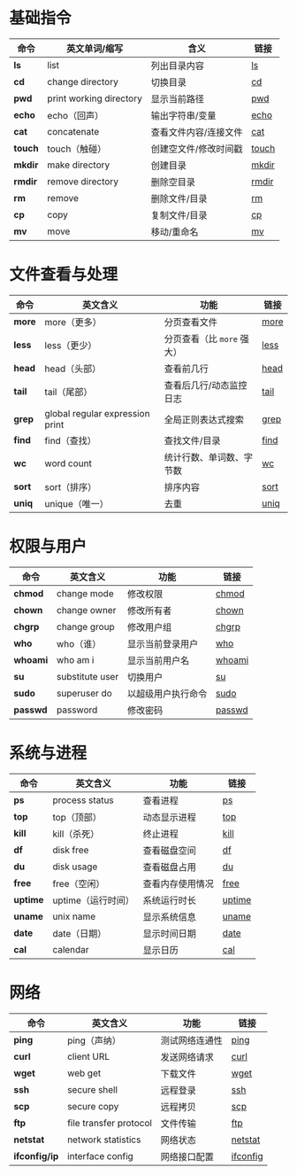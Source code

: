 # 基础指令

| 命令        | 英文单词/缩写                 | 含义          | 链接     |
| --------- | ----------------------- | ----------- |--------|
| **ls**    | list                    | 列出目录内容      | [ls](./每日一练习--ls.md) |
| **cd**    | change directory        | 切换目录        | [cd](./每日一练习--cd.md) |
| **pwd**   | print working directory | 显示当前路径      | [pwd](./每日一练习--pwd.md) |
| **echo**  | echo（回声）                | 输出字符串/变量    | [echo](./每日一练习--echo.md) |
| **cat**   | concatenate             | 查看文件内容/连接文件 | [cat](./每日一练习--cat.md) |
| **touch** | touch（触碰）               | 创建空文件/修改时间戳 | [touch](./每日一练习--touch.md) |
| **mkdir** | make directory          | 创建目录        | [mkdir](./每日一练习--mkdir.md) |
| **rmdir** | remove directory        | 删除空目录       | [rmdir](./每日一练习--rmdir.md) |
| **rm**    | remove                  | 删除文件/目录     | [rm](./每日一练习--rm.md) |
| **cp**    | copy                    | 复制文件/目录     | [cp](./每日一练习--cp.md) |
| **mv**    | move                    | 移动/重命名      | [mv](./每日一练习--mv.md) |


# 文件查看与处理

| 命令       | 英文含义                            | 功能                | 链接 |
| -------- | ------------------------------- | ----------------- | --- |
| **more** | more（更多）                        | 分页查看文件            | [more](./每日一练习--more.md) |
| **less** | less（更少）                        | 分页查看（比 `more` 强大） | [less](./每日一练习--less.md) |
| **head** | head（头部）                        | 查看前几行             | [head](./每日一练习--head.md) |
| **tail** | tail（尾部）                        | 查看后几行/动态监控日志      | [tail](./每日一练习--tail.md) |
| **grep** | global regular expression print | 全局正则表达式搜索         | [grep](./每日一练习--grep.md) |
| **find** | find（查找）                        | 查找文件/目录           | [find](./每日一练习--find.md) |
| **wc**   | word count                      | 统计行数、单词数、字节数      | [wc](./每日一练习--wc.md) |
| **sort** | sort（排序）                        | 排序内容              | [sort](./每日一练习--sort.md) |
| **uniq** | unique（唯一）                      | 去重                | [uniq](./每日一练习--uniq.md) |


# 权限与用户

| 命令         | 英文含义            | 功能        | 链接 |
| ---------- | --------------- | --------- | --- |
| **chmod**  | change mode     | 修改权限      | [chmod](./每日一练习--chmod.md) |
| **chown**  | change owner    | 修改所有者     | [chown](./每日一练习--chown.md) |
| **chgrp**  | change group    | 修改用户组     | [chgrp](./每日一练习--chgrp.md) |
| **who**    | who（谁）          | 显示当前登录用户  | [who](./每日一练习--who.md) |
| **whoami** | who am i        | 显示当前用户名   | [whoami](./每日一练习--whoami.md) |
| **su**     | substitute user | 切换用户      | [su](./每日一练习--su.md) |
| **sudo**   | superuser do    | 以超级用户执行命令 | [sudo](./每日一练习--sudo.md) |
| **passwd** | password        | 修改密码      | [passwd](./每日一练习--passwd.md) |


# 系统与进程

| 命令         | 英文含义           | 功能       | 链接 |
| ---------- | -------------- | -------- | --- |
| **ps**     | process status | 查看进程     | [ps](./每日一练习--ps.md) |
| **top**    | top（顶部）        | 动态显示进程   | [top](./每日一练习--top.md) |
| **kill**   | kill（杀死）       | 终止进程     | [kill](./每日一练习--kill.md) |
| **df**     | disk free      | 查看磁盘空间   | [df](./每日一练习--df.md) |
| **du**     | disk usage     | 查看磁盘占用   | [du](./每日一练习--du.md) |
| **free**   | free（空闲）       | 查看内存使用情况 | [free](./每日一练习--free.md) |
| **uptime** | uptime（运行时间）   | 系统运行时长   | [uptime](./每日一练习--uptime.md) |
| **uname**  | unix name      | 显示系统信息   | [uname](./每日一练习--uname.md) |
| **date**   | date（日期）       | 显示时间日期   | [date](./每日一练习--date.md) |
| **cal**    | calendar       | 显示日历     | [cal](./每日一练习--cal.md) |


# 网络

| 命令              | 英文含义                   | 功能      | 链接 |
| --------------- | ---------------------- | ------- | --- |
| **ping**        | ping（声纳）               | 测试网络连通性 | [ping](./每日一练习--ping.md) |
| **curl**        | client URL             | 发送网络请求  | [curl](./每日一练习--curl.md) |
| **wget**        | web get                | 下载文件    | [wget](./每日一练习--wget.md) |
| **ssh**         | secure shell           | 远程登录    | [ssh](./每日一练习--ssh.md) |
| **scp**         | secure copy            | 远程拷贝    | [scp](./每日一练习--scp.md) |
| **ftp**         | file transfer protocol | 文件传输    | [ftp](./每日一练习--ftp.md) |
| **netstat**     | network statistics     | 网络状态    | [netstat](./每日一练习--netstat.md) |
| **ifconfig/ip** | interface config       | 网络接口配置  | [ifconfig](./每日一练习--ifconfig.md) |